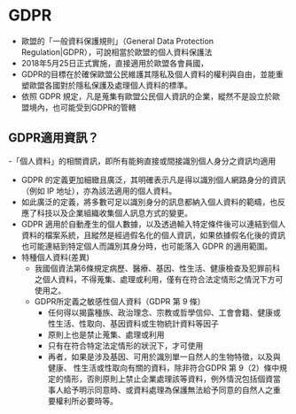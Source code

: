 # GDPR
- 歐盟的「一般資料保護規則」（General Data Protection Regulation|GDPR），可說相當於歐盟的個人資料保護法
- 2018年5月25日正式實施，直接適用於歐盟各會員國，
- GDPR的目標在於確保歐盟公民維護其隱私及個人資料的權利與自由，並能重塑歐盟各國對於隱私保護及處理個人資料的標準。
- 依照 GDPR 規定，凡是蒐集有歐盟公民個人資訊的企業，縱然不是設立於歐盟境內，也可能受到GDPR的管轄

## GDPR適用資訊？
-「個人資料」的相關資訊，即所有能夠直接或間接識別個人身分之資訊均適用
  - GDPR 的定義更加細緻且廣泛，其明確表示凡是得以識別個人網路身分的資訊（例如 IP 地址），亦為該法適用的個人資料。
  - 如此廣泛的定義，將多數可足以識別身分的訊息都納入個人資料的範疇，也反應了科技以及企業組織收集個人訊息方式的變更。
  - GDPR 適用於自動產生的個人數據，以及透過輸入特定條件後可以連結到個人資料的檔案系統，且縱然是經過假名化的個人資訊，如果依據假名化後的資訊也可能連結到特定個人而識別其身分時，也可能落入 GDPR 的適用範圍。
- 特種個人資料(差異)
  - 我國個資法第6條規定病歷、醫療、基因、性生活、健康檢查及犯罪前科之個人資料，不得蒐集、處理或利用，僅有在符合法定情形之情況下方可使用之。
  - GDPR所定義之敏感性個人資料（GDPR 第 9 條）
    - 任何得以揭露種族、政治理念、宗教或哲學信仰、工會會籍、健康或性生活、性取向、基因資料或生物統計資料等因子
    - 原則上也是禁止蒐集、處理或利用
    - 只有在符合特定法定情形的狀況下，才可使用
    - 再者，如果是涉及基因、可用於識別單一自然人的生物特徵，以及與健康、 性生活或性取向有關的資料，除非符合GDPR 第 9（2）條中規定的情形，否則原則上禁止企業處理該等資料，例外情況包括個資當事人給予明示同意時、或資料處理為保護無法給予同意的自然人之重要權利所必要時等。
